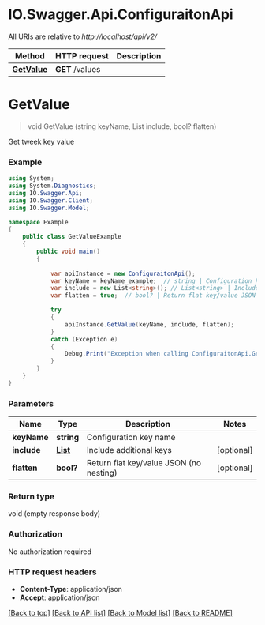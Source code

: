 # IO.Swagger.Api.ConfiguraitonApi

All URIs are relative to *http://localhost/api/v2/*

Method | HTTP request | Description
------------- | ------------- | -------------
[**GetValue**](ConfiguraitonApi.md#getvalue) | **GET** /values | 


<a name="getvalue"></a>
# **GetValue**
> void GetValue (string keyName, List<string> include, bool? flatten)



Get tweek key value

### Example
```csharp
using System;
using System.Diagnostics;
using IO.Swagger.Api;
using IO.Swagger.Client;
using IO.Swagger.Model;

namespace Example
{
    public class GetValueExample
    {
        public void main()
        {
            
            var apiInstance = new ConfiguraitonApi();
            var keyName = keyName_example;  // string | Configuration key name
            var include = new List<string>(); // List<string> | Include additional keys (optional) 
            var flatten = true;  // bool? | Return flat key/value JSON (no nesting) (optional) 

            try
            {
                apiInstance.GetValue(keyName, include, flatten);
            }
            catch (Exception e)
            {
                Debug.Print("Exception when calling ConfiguraitonApi.GetValue: " + e.Message );
            }
        }
    }
}
```

### Parameters

Name | Type | Description  | Notes
------------- | ------------- | ------------- | -------------
 **keyName** | **string**| Configuration key name | 
 **include** | [**List<string>**](string.md)| Include additional keys | [optional] 
 **flatten** | **bool?**| Return flat key/value JSON (no nesting) | [optional] 

### Return type

void (empty response body)

### Authorization

No authorization required

### HTTP request headers

 - **Content-Type**: application/json
 - **Accept**: application/json

[[Back to top]](#) [[Back to API list]](../README.md#documentation-for-api-endpoints) [[Back to Model list]](../README.md#documentation-for-models) [[Back to README]](../README.md)

